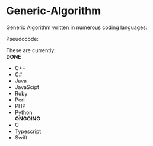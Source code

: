 # Generic-Algorithm
Generic Algorithm written in numerous coding languages:

Pseudocode:


These are currently: </br>
  __DONE__
  * C++
  * C#
  * Java
  * JavaScipt
  * Ruby
  * Perl
  * PHP
  * Python </br>
__ONGOING__
   * C
   * Typescript
   * Swift
  
